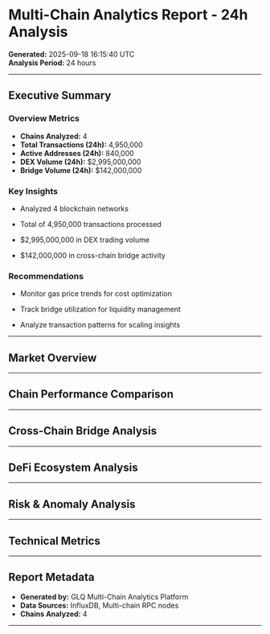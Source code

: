 
# Multi-Chain Analytics Report - 24h Analysis

**Generated:** 2025-09-18 16:15:40 UTC  
**Analysis Period:** 24 hours

---


## Executive Summary


### Overview Metrics

- **Chains Analyzed:** 4
- **Total Transactions (24h):** 4,950,000
- **Active Addresses (24h):** 840,000
- **DEX Volume (24h):** $2,995,000,000
- **Bridge Volume (24h):** $142,000,000

### Key Insights


- Analyzed 4 blockchain networks

- Total of 4,950,000 transactions processed

- $2,995,000,000 in DEX trading volume

- $142,000,000 in cross-chain bridge activity


### Recommendations


- Monitor gas price trends for cost optimization

- Track bridge utilization for liquidity management

- Analyze transaction patterns for scaling insights



---


## Market Overview



---


## Chain Performance Comparison



---


## Cross-Chain Bridge Analysis



---


## DeFi Ecosystem Analysis



---


## Risk & Anomaly Analysis



---


## Technical Metrics



---



## Report Metadata

- **Generated by:** GLQ Multi-Chain Analytics Platform
- **Data Sources:** InfluxDB, Multi-chain RPC nodes
- **Chains Analyzed:** 4

---
        